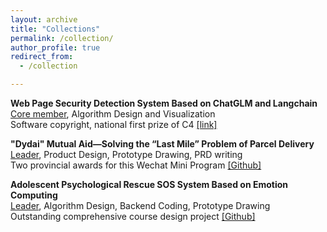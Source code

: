 ```yaml
---
layout: archive
title: "Collections"
permalink: /collection/
author_profile: true
redirect_from:
  - /collection

---
```

**Web Page Security Detection System Based on ChatGLM and Langchain**<br><ins>Core member</ins>, Algorithm Design and Visualization<br> Software copyright, national first prize of C4 [[link]](https://mikegoblin.github.io/files/C4.pdf)

**"Dydai" Mutual Aid—Solving the “Last Mile” Problem of Parcel Delivery**<br><ins>Leader</ins>, Product Design, Prototype Drawing, PRD writing<br> Two provincial awards for this Wechat Mini Program [[Github]](https://github.com/MikeGoblin/dydai)

**Adolescent Psychological Rescue SOS System Based on Emotion Computing**<br><ins>Leader</ins>, Algorithm Design, Backend Coding, Prototype Drawing<br> Outstanding comprehensive course design project [[Github]](https://github.com/MikeGoblin/Emotion-SOS)
